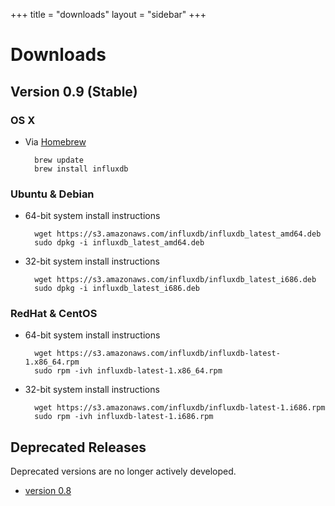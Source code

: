 +++
title = "downloads"
layout = "sidebar"
+++
# Downloads

## Version 0.9 (Stable)

### OS X

- Via [Homebrew](http://brew.sh/)

		brew update
		brew install influxdb

### Ubuntu & Debian

- 64-bit system install instructions
		
		wget https://s3.amazonaws.com/influxdb/influxdb_latest_amd64.deb
		sudo dpkg -i influxdb_latest_amd64.deb
- 32-bit system install instructions
		
		wget https://s3.amazonaws.com/influxdb/influxdb_latest_i686.deb
		sudo dpkg -i influxdb_latest_i686.deb

### RedHat & CentOS

- 64-bit system install instructions

		wget https://s3.amazonaws.com/influxdb/influxdb-latest-1.x86_64.rpm
		sudo rpm -ivh influxdb-latest-1.x86_64.rpm

- 32-bit system install instructions

		wget https://s3.amazonaws.com/influxdb/influxdb-latest-1.i686.rpm
		sudo rpm -ivh influxdb-latest-1.i686.rpm

## Deprecated Releases

Deprecated versions are no longer actively developed.

- [version 0.8](/docs/v0.8/introduction/installation)